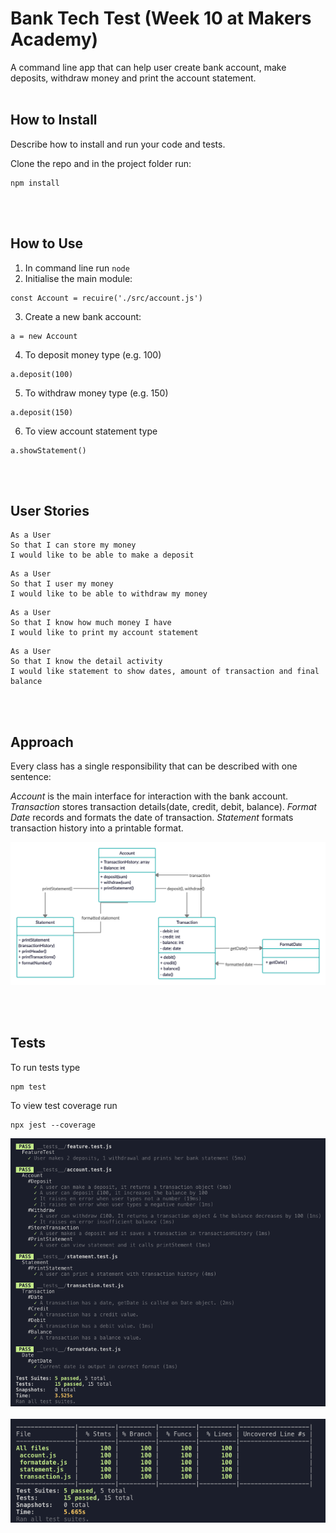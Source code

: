 # Bank Tech Test (Week 10 at Makers Academy)

A command line app that can help user create bank account, make deposits, withdraw money and print the account statement.
<br><br>

## How to Install

Describe how to install and run your code and tests.

Clone the repo and in the project folder run:

```
npm install
```

<br><br>

## How to Use

1. In command line run `node`
2. Initialise the main module:

```
const Account = recuire('./src/account.js')
```

3. Create a new bank account:

```
a = new Account
```

4. To deposit money type (e.g. 100)

```
a.deposit(100)
```

5. To withdraw money type (e.g. 150)

```
a.deposit(150)
```

6. To view account statement type

```
a.showStatement()
```

<br><br>

## User Stories

```
As a User
So that I can store my money
I would like to be able to make a deposit
```

```
As a User
So that I user my money
I would like to be able to withdraw my money
```

```
As a User
So that I know how much money I have
I would like to print my account statement
```

```
As a User
So that I know the detail activity
I would like statement to show dates, amount of transaction and final balance
```

<br><br>

## Approach

Every class has a single responsibility that can be described with one sentence:

_Account_ is the main interface for interaction with the bank account.
_Transaction_ stores transaction details(date, credit, debit, balance).
_Format Date_ records and formats the date of transaction.
_Statement_ formats transaction history into a printable format.

![Domain Model](./public/uml.png)

<br><br>

## Tests

To run tests type

```
npm test
```

To view test coverage run

```
npx jest --coverage
```

![Tests](./public/tests.png)<br><br>
![Test Coverage](./public/coverage.png)

